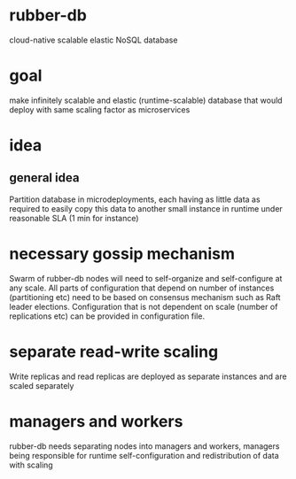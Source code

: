 # rubber-db
cloud-native scalable elastic NoSQL database

# goal
make infinitely scalable and elastic (runtime-scalable) database that would deploy with same scaling factor as microservices

# idea
## general idea
Partition database in microdeployments, each having as little data as required to easily copy this data to another small instance in runtime under reasonable SLA (1 min for instance)

# necessary gossip mechanism
Swarm of rubber-db nodes will need to self-organize and self-configure at any scale. All parts of configuration that depend on number of instances (partitioning etc) need to be based on consensus mechanism such as Raft leader elections. Configuration that is not dependent on scale (number of replications etc) can be provided in configuration file.

# separate read-write scaling
Write replicas and read replicas are deployed as separate instances and are scaled separately

# managers and workers
rubber-db needs separating nodes into managers and workers, managers being responsible for runtime self-configuration and redistribution of data with scaling
